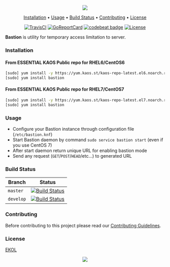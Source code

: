 <p align="center"><a href="#readme"><img src="https://gh.kaos.st/bastion.svg"/></a></p>

<p align="center"><a href="#installation">Installation</a> • <a href="#usage">Usage</a> • <a href="#build-status">Build Status</a> • <a href="#contributing">Contributing</a> • <a href="#license">License</a></p>

<p align="center">
  <a href="https://travis-ci.com/essentialkaos/bastion"><img src="https://travis-ci.com/essentialkaos/bastion.svg?branch=master" alt="TravisCI" /></a>
  <a href="https://goreportcard.com/report/github.com/essentialkaos/bastion"><img src="https://goreportcard.com/badge/github.com/essentialkaos/bastion" alt="GoReportCard" /></a>
  <a href="https://codebeat.co/projects/github-com-essentialkaos-bastion-master"><img alt="codebeat badge" src="https://codebeat.co/badges/a35d2d0c-7416-4287-84bb-a6919d894271" /></a>
  <a href="https://essentialkaos.com/ekol"><img src="https://gh.kaos.st/ekol.svg" alt="License" /></a>
</p>

**Bastion** is utility for temporary access limitation to server.

### Installation

#### From ESSENTIAL KAOS Public repo for RHEL6/CentOS6

```bash
[sudo] yum install -y https://yum.kaos.st/kaos-repo-latest.el6.noarch.rpm
[sudo] yum install bastion
```

#### From ESSENTIAL KAOS Public repo for RHEL7/CentOS7

```bash
[sudo] yum install -y https://yum.kaos.st/kaos-repo-latest.el7.noarch.rpm
[sudo] yum install bastion
```

### Usage

* Configure your Bastion instance through configuration file (`/etc/bastion.knf`)
* Start Bastion daemon by command `sudo service bastion start` (even if you use CentOS 7)
* After start daemon return unique URL for enabling bastion mode
* Send any request (`GET`/`POST`/`HEAD`/etc...) to generated URL

### Build Status

| Branch | Status |
|--------|--------|
| `master` | [![Build Status](https://travis-ci.com/essentialkaos/bastion.svg?branch=master)](https://travis-ci.com/essentialkaos/bastion) |
| `develop` | [![Build Status](https://travis-ci.com/essentialkaos/bastion.svg?branch=develop)](https://travis-ci.com/essentialkaos/bastion) |

### Contributing

Before contributing to this project please read our [Contributing Guidelines](https://github.com/essentialkaos/contributing-guidelines#contributing-guidelines).

### License

[EKOL](https://essentialkaos.com/ekol)

<p align="center"><a href="https://essentialkaos.com"><img src="https://gh.kaos.st/ekgh.svg"/></a></p>
